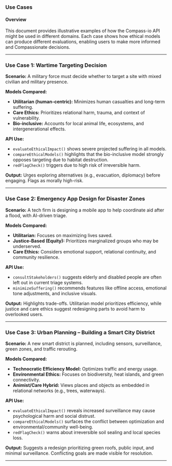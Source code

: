### Use Cases

#### Overview

This document provides illustrative examples of how the Compass-io API might be used in different domains. Each case shows how ethical models can produce different evaluations, enabling users to make more informed and Compassionate decisions.

---

### Use Case 1: Wartime Targeting Decision

**Scenario:** A military force must decide whether to target a site with mixed civilian and military presence.

**Models Compared:**

- **Utilitarian (human-centric):** Minimizes human casualties and long-term suffering.
- **Care Ethics:** Prioritizes relational harm, trauma, and context of vulnerability.
- **Bio-inclusive:** Accounts for local animal life, ecosystems, and intergenerational effects.

**API Use:**

- `evaluateEthicalImpact()` shows severe projected suffering in all models.
- `compareEthicalModels()` highlights that the bio-inclusive model strongly opposes targeting due to habitat destruction.
- `redFlagCheck()` triggers due to high risk of irreversible harm.

**Output:** Urges exploring alternatives (e.g., evacuation, diplomacy) before engaging. Flags as morally high-risk.

---

### Use Case 2: Emergency App Design for Disaster Zones

**Scenario:** A tech firm is designing a mobile app to help coordinate aid after a flood, with AI-driven triage.

**Models Compared:**

- **Utilitarian:** Focuses on maximizing lives saved.
- **Justice-Based (Equity):** Prioritizes marginalized groups who may be underserved.
- **Care Ethics:** Considers emotional support, relational continuity, and community resilience.

**API Use:**

- `consultStakeholders()` suggests elderly and disabled people are often left out in current triage systems.
- `minimizeSuffering()` recommends features like offline access, emotional tone adjustments, and inclusive visuals.

**Output:** Highlights trade-offs. Utilitarian model prioritizes efficiency, while justice and care ethics suggest redesigning parts to avoid harm to overlooked users.

---

### Use Case 3: Urban Planning – Building a Smart City District

**Scenario:** A new smart district is planned, including sensors, surveillance, green zones, and traffic rerouting.

**Models Compared:**

- **Technocratic Efficiency Model:** Optimizes traffic and energy usage.
- **Environmental Ethics:** Focuses on biodiversity, heat islands, and green connectivity.
- **Animist/Care Hybrid:** Views places and objects as embedded in relational networks (e.g., trees, waterways).

**API Use:**

- `evaluateEthicalImpact()` reveals increased surveillance may cause psychological harm and social distrust.
- `compareEthicalModels()` surfaces the conflict between optimization and environmental/community well-being.
- `redFlagCheck()` warns about irreversible soil sealing and local species loss.

**Output:** Suggests a redesign prioritizing green roofs, public input, and minimal surveillance. Conflicting goals are made visible for resolution.

---
